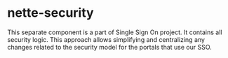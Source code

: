 # nette-security
This separate component is a part of Single Sign On project. It contains all security logic. This approach allows simplifying and centralizing any changes related to the security model for the portals that use our SSO.
